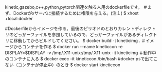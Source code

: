kinetic,gazebo,c++,python,pytorch関連を触る人用のdockerfileです。
＃まず、Dockerがxサーバに接続するために権限を与える。(注１)
$ xhost +local:docker

#Dockerfileからイメージを作る。最後のピリオドのとおりカレントディレクトリのどっかーファイルを参照しているので、どっかーファイルがあるディレクトリに移動してからビルドしてください。
$ docker build -t kineticimg .
＃イメージからコンテナを作る
$ docker run --name kineticcon -e DISPLAY=$DISPLAY -v /tmp/.X11-unix:/tmp/.X11-unix -it kineticimg
＃動作中のコンテナに入る
$ docker exec -it kineticcon /bin/bash
#docker psで出てこない（コンテナが停止中）のとき
$ docker start kineticcon
